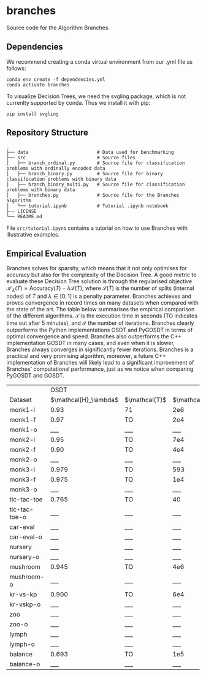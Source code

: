 # branches

Source code for the Algorithm Branches.

## Dependencies

We recommend creating a conda virtual environment from our .yml file as follows:
```
conda env create -f dependencies.yml
conda activate branches
```
To visualize Decision Trees, we need the svgling package, which is not currenlty supported by conda. Thus we install it with pip:
```
pip install svgling
```

## Repository Structure
    .
    ├── data                         # Data used for benchmarking
    ├── src                          # Source files
    │   ├── branch_ordinal.py        # Source file for classification problems with ordinally encoded data
    │   ├── branch_binary.py         # Source file for binary classification problems with binary data
    │   ├── branch_binary_multi.py   # Source file for classification problems with binary data
    │   ├── branches.py              # Source file for the Branches algorithm
    │   └── tutorial.ipynb           # Tutorial .ipynb notebook
    ├── LICENSE
    └── README.md
File ```src/tutorial.ipynb``` contains a tutorial on how to use Branches with illustrative examples.

## Empirical Evaluation

Branches solves for sparsity, which means that it not only optimises for accuracy but also for the complexity of the Decision Tree. A good metric to evaluate these Decision Tree solution is through the regularised objective $\mathcal{H}_{\lambda}\left( T\right) = \textrm{Accuracy}\left( T\right) - \lambda \mathcal{S}\left( T\right)$, where $\mathcal{S}\left( T\right)$ is the number of splits (internal nodes) of $T$ and $\lambda \in \left[ 0, 1 \right]$ is a penalty parameter. Branches achieves and proves convergence in record times on many datasets when compared with the state of the art. The table below summarises the empirical comparison of the different algorithms. $\mathcal{T}$ is the execution time in seconds (TO indicates time out after 5 minutes), and $\mathcal{I}$ the number of iterations. Branches clearly outperforms the Python implementations OSDT and PyGOSDT in terms of optimal convergence and speed. Branches also outperforms the C++ implementation GOSDT in many cases, and even when it is slower, Branches always converges in significantly fewer iterations. Branches is a practical and very promising algorithm, moreover, a future C++ implementation of Branches will likely lead to a significant improvement of Branches' computational performance, just as we notice when comparing PyGOSDT and GOSDT.

<table>
  <tr>
    <td> </td>
    <td colspan="3">OSDT</td>
    <td colspan="3">PyGOSDT</td>
    <td colspan="3">GOSDT</td>
    <td colspan="3">Branches</td>
  </tr>
  <tr>
    <td>Dataset</td>
    <td>$\mathcal{H}_\lambda$</td>
    <td>$\mathcal{T}$</td>
    <td>$\mathcal{I}$</td>
    <td>$\mathcal{H}_\lambda$</td>
    <td>$\mathcal{T}$</td>
    <td>$\mathcal{I}$</td>
    <td>$\mathcal{H}_\lambda$</td>
    <td>$\mathcal{T}$</td>
    <td>$\mathcal{I}$</td>
    <td>$\mathcal{H}_\lambda$</td>
    <td>$\mathcal{T}$</td>
    <td>$\mathcal{I}$</td>
  </tr>
  <tr>
    <td>monk1-l</td>
    <td>0.93</td>
    <td>71</td>
    <td>2e6</td>
    <td>0.93</td>
    <td>181</td>
    <td>3e6</td>
    <td>0.93</td>
    <td>0.71</td>
    <td>3e4</td>
    <td>0.93</td>
    <td>0.11</td>
    <td>617</td>
  </tr>
  <tr>
    <td>monk1-f</td>
    <td>0.97</td>
    <td>TO</td>
    <td>2e4</td>
    <td>0.97</td>
    <td>TO</td>
    <td>2e3</td>
    <td>0.983</td>
    <td>4.02</td>
    <td>9e4</td>
    <td>0.983</td>
    <td>1.31</td>
    <td>1e4</td>
  </tr>
  <tr>
    <td>monk1-o</td>
    <td>___</td>
    <td>___</td>
    <td>___</td>
    <td>___</td>
    <td>___</td>
    <td>___</td>
    <td>___</td>
    <td>___</td>
    <td>___</td>
    <td>0.9</td>
    <td>0.02</td>
    <td>64</td>
  </tr>
  <tr>
    <td>monk2-l</td>
    <td>0.95</td>
    <td>TO</td>
    <td>7e4</td>
    <td>0.95</td>
    <td>TO</td>
    <td>400</td>
    <td>0.97</td>
    <td>10</td>
    <td>1e5</td>
    <td>0.97</td>
    <td>2.8</td>
    <td>3e4</td>
  </tr>
  <tr>
    <td>monk2-f</td>
    <td>0.90</td>
    <td>TO</td>
    <td>4e4</td>
    <td>0.90</td>
    <td>TO</td>
    <td>3e4</td>
    <td>0.93</td>
    <td>11.1</td>
    <td>1e5</td>
    <td>0.93</td>
    <td>5.9</td>
    <td>7e4</td>
  </tr>
  <tr>
    <td>monk2-o</td>
    <td>___</td>
    <td>___</td>
    <td>___</td>
    <td>___</td>
    <td>___</td>
    <td>___</td>
    <td>___</td>
    <td>___</td>
    <td>___</td>
    <td>0.95</td>
    <td>0.14</td>
    <td>1e3</td>
  </tr>
  <tr>
    <td>monk3-l</td>
    <td>0.979</td>
    <td>TO</td>
    <td>593</td>
    <td>0.979</td>
    <td>TO</td>
    <td>123</td>
    <td>0.981</td>
    <td>7.38</td>
    <td>8e4</td>
    <td>0.981</td>
    <td>1.20</td>
    <td>9e3</td>
  </tr>
  <tr>
    <td>monk3-f</td>
    <td>0.975</td>
    <td>TO</td>
    <td>1e4</td>
    <td>0.973</td>
    <td>TO</td>
    <td>9e3</td>
    <td>0.983</td>
    <td>2.13</td>
    <td>5e4</td>
    <td>0.983</td>
    <td>1.14</td>
    <td>9e3</td>
  </tr>
  <tr>
    <td>monk3-o</td>
    <td>___</td>
    <td>___</td>
    <td>___</td>
    <td>___</td>
    <td>___</td>
    <td>___</td>
    <td>___</td>
    <td>___</td>
    <td>___</td>
    <td>0.987</td>
    <td>0.04</td>
    <td>156</td>
  </tr>
  <tr>
    <td>tic-tac-toe</td>
    <td>0.765</td>
    <td>TO</td>
    <td>40</td>
    <td>0.808</td>
    <td>TO</td>
    <td>37</td>
    <td>0.850</td>
    <td>41</td>
    <td>1.6e6</td>
    <td>0.850</td>
    <td>68</td>
    <td>2.6e5</td>
  </tr>
  <tr>
    <td>tic-tac-toe-o</td>
    <td>___</td>
    <td>___</td>
    <td>___</td>
    <td>___</td>
    <td>___</td>
    <td>___</td>
    <td>___</td>
    <td>___</td>
    <td>___</td>
    <td>0.832</td>
    <td>0.95</td>
    <td>3479</td>
  </tr>
  <tr>
    <td>car-eval</td>
    <td>___</td>
    <td>___</td>
    <td>___</td>
    <td>___</td>
    <td>___</td>
    <td>___</td>
    <td>0.799</td>
    <td>18</td>
    <td>9e5</td>
    <td>0.799</td>
    <td>62</td>
    <td>3e5</td>
  </tr>
  <tr>
    <td>car-eval-o</td>
    <td>___</td>
    <td>___</td>
    <td>___</td>
    <td>___</td>
    <td>___</td>
    <td>___</td>
    <td>___</td>
    <td>___</td>
    <td>___</td>
    <td>0.812</td>
    <td>0.11</td>
    <td>632</td>
  </tr>
  <tr>
    <td>nursery</td>
    <td>___</td>
    <td>___</td>
    <td>___</td>
    <td>___</td>
    <td>___</td>
    <td>___</td>
    <td>0.755</td>
    <td>TO</td>
    <td>9e5</td>
    <td>0.820</td>
    <td>TO</td>
    <td>3e5</td>
  </tr>
  <tr>
    <td>nursery-o</td>
    <td>___</td>
    <td>___</td>
    <td>___</td>
    <td>___</td>
    <td>___</td>
    <td>___</td>
    <td>___</td>
    <td>___</td>
    <td>___</td>
    <td>0.822</td>
    <td>0.34</td>
    <td>244</td>
  </tr>
  <tr>
    <td>mushroom</td>
    <td>0.945</td>
    <td>TO</td>
    <td>4e6</td>
    <td>0.945</td>
    <td>TO</td>
    <td>2e6</td>
    <td>0.925</td>
    <td>TO</td>
    <td>1e6</td>
    <td>0.938</td>
    <td>TO</td>
    <td>2e4</td>
  </tr>
  <tr>
    <td>mushroom-o</td>
    <td>___</td>
    <td>___</td>
    <td>___</td>
    <td>___</td>
    <td>___</td>
    <td>___</td>
    <td>___</td>
    <td>___</td>
    <td>___</td>
    <td>0.975</td>
    <td>0.17</td>
    <td>6</td>
  </tr>
  <tr>
    <td>kr-vs-kp</td>
    <td>0.900</td>
    <td>TO</td>
    <td>6e4</td>
    <td>0.900</td>
    <td>TO</td>
    <td>2e4</td>
    <td>0.815</td>
    <td>TO</td>
    <td>4e5</td>
    <td>0.900</td>
    <td>TO</td>
    <td>8e4</td>
  </tr>
  <tr>
    <td>kr-vskp-o</td>
    <td>___</td>
    <td>___</td>
    <td>___</td>
    <td>___</td>
    <td>___</td>
    <td>___</td>
    <td>___</td>
    <td>___</td>
    <td>___</td>
    <td>0.900</td>
    <td>TO</td>
    <td>8e4</td>
  </tr>
  <tr>
    <td>zoo</td>
    <td>___</td>
    <td>___</td>
    <td>___</td>
    <td>___</td>
    <td>___</td>
    <td>___</td>
    <td>0.992</td>
    <td>34</td>
    <td>3e5</td>
    <td>0.992</td>
    <td>15</td>
    <td>3e4</td>
  </tr>
  <tr>
    <td>zoo-o</td>
    <td>___</td>
    <td>___</td>
    <td>___</td>
    <td>___</td>
    <td>___</td>
    <td>___</td>
    <td>___</td>
    <td>___</td>
    <td>___</td>
    <td>0.993</td>
    <td>0.94</td>
    <td>1456</td>
  </tr>
  <tr>
    <td>lymph</td>
    <td>___</td>
    <td>___</td>
    <td>___</td>
    <td>___</td>
    <td>___</td>
    <td>___</td>
    <td>0.784</td>
    <td>TO</td>
    <td>1e6</td>
    <td>0.808</td>
    <td>TO</td>
    <td>1e5</td>
  </tr>
  <tr>
    <td>lymph-o</td>
    <td>___</td>
    <td>___</td>
    <td>___</td>
    <td>___</td>
    <td>___</td>
    <td>___</td>
    <td>___</td>
    <td>___</td>
    <td>___</td>
    <td>0.852</td>
    <td>18</td>
    <td>2e4</td>
  </tr>
  <tr>
    <td>balance</td>
    <td>0.693</td>
    <td>TO</td>
    <td>1e5</td>
    <td>0.693</td>
    <td>TO</td>
    <td>3e4</td>
    <td>0.693</td>
    <td>21</td>
    <td>1e6</td>
    <td>0.693</td>
    <td>62</td>
    <td>3e5</td>
  </tr>
  <tr>
    <td>balance-o</td>
    <td>___</td>
    <td>___</td>
    <td>___</td>
    <td>___</td>
    <td>___</td>
    <td>___</td>
    <td>___</td>
    <td>___</td>
    <td>___</td>
    <td>0.661</td>
    <td>0.02</td>
    <td>130</td>
  </tr>
</table>




